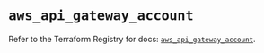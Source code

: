 # `aws_api_gateway_account`

Refer to the Terraform Registry for docs: [`aws_api_gateway_account`](https://registry.terraform.io/providers/hashicorp/aws/5.41.0/docs/resources/api_gateway_account).
